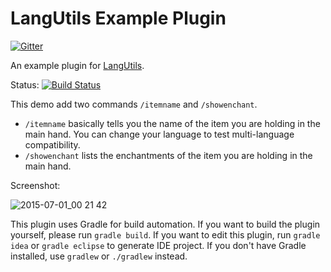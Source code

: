 LangUtils Example Plugin
=================

[![Gitter](https://badges.gitter.im/MascusJeoraly/LanguageUtils.svg)](https://gitter.im/MascusJeoraly/LanguageUtils?utm_source=badge&utm_medium=badge&utm_campaign=pr-badge)

An example plugin for [LangUtils](https://github.com/MascusJeoraly/LanguageUtils "LangUtils").

Status: [![Build Status](https://snap-ci.com/MascusJeoraly/LangUtilsExample/branch/master/build_image)](https://snap-ci.com/MascusJeoraly/LangUtilsExample/branch/master)

This demo add two commands `/itemname` and `/showenchant`. 
- `/itemname` basically tells you the name of the item you are holding in the main hand. You can change your language to test multi-language compatibility.
- `/showenchant` lists the enchantments of the item you are holding in the main hand.

Screenshot:

![2015-07-01_00 21 42](https://cloud.githubusercontent.com/assets/5229241/8436019/acb40f0c-1f87-11e5-9414-acc596f343ff.png)

This plugin uses Gradle for build automation. If you want to build the plugin yourself, please run `gradle build`. If you want to edit this plugin, run `gradle idea` or `gradle eclipse` to generate IDE project. If you don't have Gradle installed, use `gradlew` or `./gradlew` instead.
